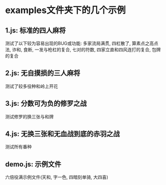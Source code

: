 # examples文件夹下的几个示例

## 1.js: 标准的四人麻将

测试了以下较为容易出现的BUG或功能: 多家流局满贯, 四杠散了, 算素点之高点法, 诈和, 食断, 一发与枪杠的复合, 七对的符数,
四家立直和四风连打的复合, 包牌的复合

## 2.js: 无自摸损的三人麻将

测试了较多役种和岭上开花

## 3.js: 分数可为负的修罗之战

测试修罗的换三张与和牌

## 4.js: 无换三张和无血战到底的赤羽之战

测试所有番种

## demo.js: 示例文件

六倍役满示例文件(天和, 字一色, 四暗刻单骑, 大四喜)
